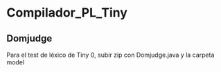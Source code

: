 # Compilador_PL_Tiny

## Domjudge

Para el test de léxico de Tiny 0, subir zip con Domjudge.java y la carpeta model
